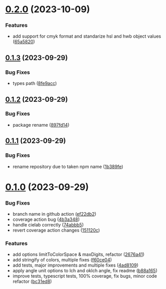 # [0.2.0](https://github.com/jeronimoek/color-translate/compare/v0.1.3...v0.2.0) (2023-10-09)


### Features

* add support for cmyk format and standarize hsl and hwb object values ([65a5820](https://github.com/jeronimoek/color-translate/commit/65a5820efbfbe39ca85c62ecdd5aebaf078fb470))



## [0.1.3](https://github.com/jeronimoek/color-translate/compare/v0.1.2...v0.1.3) (2023-09-29)


### Bug Fixes

* types path ([8fe9acc](https://github.com/jeronimoek/color-translate/commit/8fe9accc172ec804a3afdef5e12bfe4c77ae7d6f))



## [0.1.2](https://github.com/jeronimoek/color-translate/compare/v0.1.1...v0.1.2) (2023-09-29)


### Bug Fixes

* package rename ([897fd14](https://github.com/jeronimoek/color-translate/commit/897fd149eaf1d3a9390aa13847cf8879a3c63c94))



## [0.1.1](https://github.com/jeronimoek/color-translate/compare/v0.1.0...v0.1.1) (2023-09-29)


### Bug Fixes

* rename repository due to taken npm name ([1b389fe](https://github.com/jeronimoek/color-translate/commit/1b389fe8174e2bc5c3a611fabfca66f10cf2daab))



# [0.1.0](https://github.com/jeronimoek/color-translate/compare/f60ce04edf8b6bceeef9d87c033b0c13e889776f...v0.1.0) (2023-09-29)


### Bug Fixes

* branch name in github action ([ef22db2](https://github.com/jeronimoek/color-translate/commit/ef22db28ca00d681cf46ae05757ee26f4d410d5b))
* coverage action bug ([4b3a348](https://github.com/jeronimoek/color-translate/commit/4b3a348a115f10691f08dd4e5b2e15c687479fe5))
* handle cielab correctly ([74abbb5](https://github.com/jeronimoek/color-translate/commit/74abbb5def8fbed233d6c35ad52e27a9e1b39497))
* revert coverage action changes ([151120c](https://github.com/jeronimoek/color-translate/commit/151120cefc74b194a6ee880a69e948e44d8cfd49))


### Features

* add options limitToColorSpace & maxDigits, refactor ([2676a41](https://github.com/jeronimoek/color-translate/commit/2676a41c264bed85d75e50a409161285c153ce3c))
* add stringify of colors, multiple fixes ([f60ce04](https://github.com/jeronimoek/color-translate/commit/f60ce04edf8b6bceeef9d87c033b0c13e889776f))
* add tests, major improvements and multiple fixes ([4ad8109](https://github.com/jeronimoek/color-translate/commit/4ad8109cd49131ceacc49863608c1e1c53b1c11b))
* apply angle unit options to lch and oklch angle, fix readme ([b88a165](https://github.com/jeronimoek/color-translate/commit/b88a1653cf3c2e849378897d6393a0912c10b25b))
* improve tests, typescript tests, 100% coverage, fix bugs, minor code refactor ([bc31ed8](https://github.com/jeronimoek/color-translate/commit/bc31ed84d90662420c5560f8290bce74e6c9da50))



